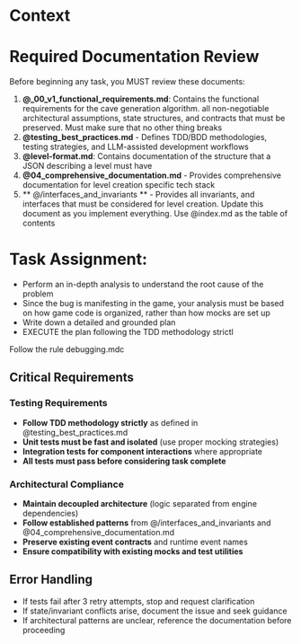# Context

# Required Documentation Review
Before beginning any task, you MUST review these documents:


1. **@_00_v1_functional_requirements.md**: Contains the functional requirements for the cave generation algorithm. all non-negotiable architectural assumptions, state structures, and contracts that must be preserved. Must make sure that no other thing breaks 
2. **@testing_best_practices.md** - Defines TDD/BDD methodologies, testing strategies, and LLM-assisted development workflows  
3. **@level-format.md**: Contains documentation of the structure that a JSON describing a level must have 
4. **@04_comprehensive_documentation.md** - Provides comprehensive documentation for level creation specific tech stack
5. **  @/interfaces_and_invariants   ** - Provides all invariants, and interfaces that must be considered for level creation. Update this document as you implement everything. Use @index.md as the table of contents


# Task Assignment:
- Perform an in-depth analysis to understand the root cause of the problem
- Since the bug is manifesting in the game, your analysis must be based on how game code is organized, rather than how mocks are set up
- Write down a detailed and grounded plan 
- EXECUTE the plan following the TDD methodology strictl

Follow the rule debugging.mdc 

## Critical Requirements

### Testing Requirements
- **Follow TDD methodology strictly** as defined in  @testing_best_practices.md 
- **Unit tests must be fast and isolated** (use proper mocking strategies)
- **Integration tests for component interactions** where appropriate
- **All tests must pass before considering task complete**

### Architectural Compliance
- **Maintain decoupled architecture** (logic separated from engine dependencies)
- **Follow established patterns** from  @/interfaces_and_invariants and @04_comprehensive_documentation.md 
- **Preserve existing event contracts** and runtime event names
- **Ensure compatibility with existing mocks and test utilities**

## Error Handling
- If tests fail after 3 retry attempts, stop and request clarification
- If state/invariant conflicts arise, document the issue and seek guidance
- If architectural patterns are unclear, reference the documentation before proceeding